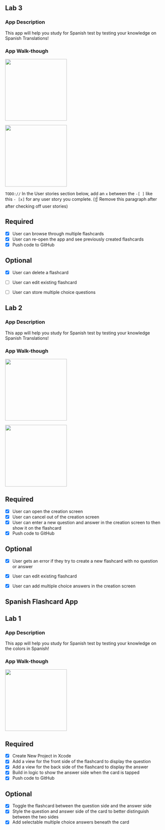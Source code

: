 
## Lab 3

### App Description
This app will help you study for Spanish test by testing your knowledge on Spanish Translations!

### App Walk-though


<img src="https://i.imgur.com/sVjVAcf.gif" width=200><br>

<img src="https://i.imgur.com/ODjimB7.gif" width=200><br>




`TODO://` In the User stories section below, add an `x` between the `-[ ]` like this `- [x]` for any user story you complete. (☝️ Remove this paragraph after after checking off user stories)

## Required
- [x] User can browse through multiple flashcards
- [x] User can re-open the app and see previously created flashcards
- [x] Push code to GitHub
## Optional
- [x] User can delete a flashcard
- [ ] User can edit existing flashcard
- [ ] User can store multiple choice questions


## Lab 2

### App Description
This app will help you study for Spanish test by testing your knowledge Spanish Translations!

### App Walk-though

<img src="https://i.imgur.com/6lUQKZs.gif" width=200><br>

<img src="https://i.imgur.com/aHgtJmg.gif" width=200><br>

## Required
- [x] User can open the creation screen
- [x] User can cancel out of the creation screen
- [x] User can enter a new question and answer in the creation screen to then show it on the flashcard
- [x] Push code to GitHub
## Optional
- [x] User gets an error if they try to create a new flashcard with no question or answer
- [x] User can edit existing flashcard
- [x] User can add multiple choice answers in the creation screen








## Spanish Flashcard App 

## Lab 1

### App Description
This app will help you study for Spanish test by testing your knowledge on the colors in Spanish!

### App Walk-though
<img src="https://i.imgur.com/gFAbPcO.gif" width=200><br>


## Required
- [x] Create New Project in Xcode
- [x] Add a view for the front side of the flashcard to display the question
- [x] Add a view for the back side of the flashcard to display the answer
- [x] Build in logic to show the answer side when the card is tapped
- [x] Push code to GitHub
## Optional
- [x] Toggle the flashcard between the question side and the answer side
- [x] Style the question and answer side of the card to better distinguish between the two sides
- [x] Add selectable multiple choice answers beneath the card
